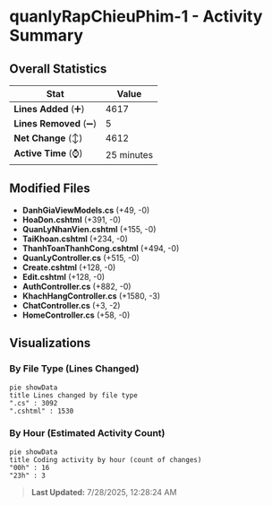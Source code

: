 # quanlyRapChieuPhim-1 - Activity Summary 

## Overall Statistics

| Stat                   | Value                                                             |
| ---------------------- | ----------------------------------------------------------------- |
| **Lines Added** (➕)   | 4617                                          |
| **Lines Removed** (➖) | 5                                        |
| **Net Change** (↕)    | 4612                |
| **Active Time** (⌚)   | 25 minutes |


## Modified Files
- **DanhGiaViewModels.cs** (+49, -0)
- **HoaDon.cshtml** (+391, -0)
- **QuanLyNhanVien.cshtml** (+155, -0)
- **TaiKhoan.cshtml** (+234, -0)
- **ThanhToanThanhCong.cshtml** (+494, -0)
- **QuanLyController.cs** (+515, -0)
- **Create.cshtml** (+128, -0)
- **Edit.cshtml** (+128, -0)
- **AuthController.cs** (+882, -0)
- **KhachHangController.cs** (+1580, -3)
- **ChatController.cs** (+3, -2)
- **HomeController.cs** (+58, -0)

## Visualizations

### By File Type (Lines Changed)

```mermaid
pie showData
title Lines changed by file type
".cs" : 3092
".cshtml" : 1530
```

### By Hour (Estimated Activity Count)

```mermaid
pie showData
title Coding activity by hour (count of changes)
"00h" : 16
"23h" : 3
```


> **Last Updated:** 7/28/2025, 12:28:24 AM